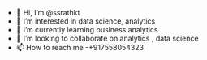 - 👋 Hi, I’m @ssrathkt
- 👀 I’m interested in data science, analytics
- 🌱 I’m currently learning business analytics
- 💞️ I’m looking to collaborate on analytics , data science
- 📫 How to reach me -+917558054323

<!---
ssrathkt/ssrathkt is a ✨ special ✨ repository because its `README.md` (this file) appears on your GitHub profile.
You can click the Preview link to take a look at your changes.
--->
